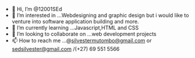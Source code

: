 - 👋 Hi, I’m @12001SEd
- 👀 I’m interested in ...Webdesigning and graphic design but i would like to venture into software application building and more.
- 🌱 I’m currently learning ...Javascript,HTML and CSS
- 💞️ I’m looking to collaborate on ...web development projects 
- 📫 How to reach me ...@silvestermutombo@gmail.com or sedsilvester@gmail.com /(+27) 69 551 5566

<!---
12001SEd/12001SEd is a ✨ special ✨ repository because its `README.md` (this file) appears on your GitHub profile.
You can click the Preview link to take a look at your changes.
--->
